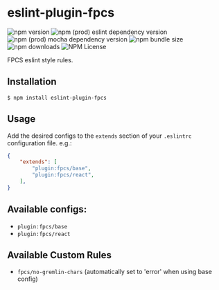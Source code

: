 # eslint-plugin-fpcs

![npm version](https://img.shields.io/npm/v/eslint-plugin-fpcs) ![npm (prod) eslint dependency version](https://img.shields.io/npm/dependency-version/eslint-plugin-fpcs/eslint) ![npm (prod) mocha dependency version](https://img.shields.io/npm/dependency-version/eslint-plugin-fpcs/mocha) ![npm bundle size](https://img.shields.io/bundlephobia/min/eslint-plugin-fpcs) ![npm downloads](https://img.shields.io/npm/dt/eslint-plugin-fpcs) ![NPM License](https://img.shields.io/npm/l/eslint-plugin-fpcs)

FPCS eslint style rules.

## Installation

```
$ npm install eslint-plugin-fpcs
```

## Usage

Add the desired configs to the `extends` section of your `.eslintrc` configuration file. e.g.:

```json
{
    "extends": [
        "plugin:fpcs/base",
        "plugin:fpcs/react",
    ],
}
```

## Available configs:

* `plugin:fpcs/base`
* `plugin:fpcs/react`

## Available Custom Rules

* `fpcs/no-gremlin-chars` (automatically set to 'error' when using base config)
